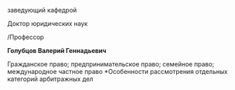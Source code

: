 заведующий кафедрой

Доктор юридических наук

/Профессор

**Голубцов Валерий Геннадьевич**

Гражданское право; предпринимательское право; семейное право; международное частное право
	*Особенности рассмотрения отдельных категорий арбитражных дел